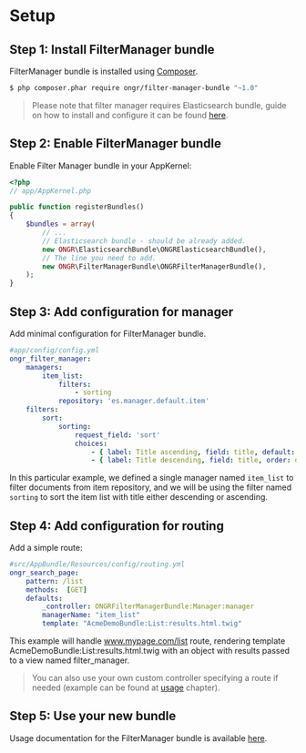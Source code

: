 # Setup


## Step 1: Install FilterManager bundle

FilterManager bundle is installed using [Composer].

```bash
$ php composer.phar require ongr/filter-manager-bundle "~1.0"
```

> Please note that filter manager requires Elasticsearch bundle, guide on how to install and configure it can be found [here](https://github.com/ongr-io/ElasticsearchBundle/blob/master/Resources/doc/setup.md).

## Step 2: Enable FilterManager bundle

Enable Filter Manager bundle in your AppKernel:

```php
<?php
// app/AppKernel.php

public function registerBundles()
{
    $bundles = array(
        // ...
        // Elasticsearch bundle - should be already added.
        new ONGR\ElasticsearchBundle\ONGRElasticsearchBundle(),
        // The line you need to add.
        new ONGR\FilterManagerBundle\ONGRFilterManagerBundle(),
    );
}
```

## Step 3: Add configuration for manager

Add minimal configuration for FilterManager bundle.

```yaml
#app/config/config.yml
ongr_filter_manager:
    managers:
        item_list:
            filters:
                - sorting
            repository: 'es.manager.default.item'
    filters:
        sort:
            sorting:
                request_field: 'sort'
                choices:
                    - { label: Title ascending, field: title, default: true }
                    - { label: Title descending, field: title, order: desc }
```

In this particular example, we defined a single manager named `item_list`
to filter documents from item repository, and we will be using the filter
named `sorting` to sort the item list with title either descending or
ascending.

## Step 4: Add configuration for routing

Add a simple route:

```yaml
#src/AppBundle/Resources/config/routing.yml
ongr_search_page:
    pattern: /list
    methods:  [GET]
    defaults:
        _controller: ONGRFilterManagerBundle:Manager:manager
        managerName: "item_list"
        template: "AcmeDemoBundle:List:results.html.twig"
```

This example will handle www.mypage.com/list route, rendering template
AcmeDemoBundle:List:results.html.twig with an object with results passed
to a view named filter\_manager.

> You can also use your own custom controller specifying a route if needed (example can be found at [usage] chapter).

## Step 5: Use your new bundle

Usage documentation for the FilterManager bundle is available
[here][usage].

  [usage]: usage.html
  [Composer]: https://getcomposer.org
  [manager]: manager.html